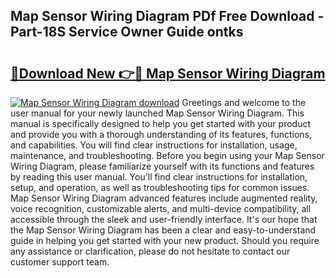 ## Map Sensor Wiring Diagram PDf Free Download - Part-18S Service Owner Guide ontks

# <h2><a href="http://dfkydqh.blite.top/?on=Map+Sensor+Wiring+Diagram">🔗Download New 👉🔴 Map Sensor Wiring Diagram</a></h2>

[![Map Sensor Wiring Diagram download](https://i.imgur.com/lujVjoI.png)](http://dfkydqh.blite.top/?on=Map+Sensor+Wiring+Diagram)
Greetings and welcome to the user manual for your newly launched Map Sensor Wiring Diagram. This manual is specifically designed to help you get started with your product and provide you with a thorough understanding of its features, functions, and capabilities. You will find clear instructions for installation, usage, maintenance, and troubleshooting. Before you begin using your Map Sensor Wiring Diagram, please familiarize yourself with its functions and features by reading this user manual. You'll find clear instructions for installation, setup, and operation, as well as troubleshooting tips for common issues. Map Sensor Wiring Diagram advanced features include augmented reality, voice recognition, customizable alerts, and multi-device compatibility, all accessible through the sleek and user-friendly interface. It's our hope that the Map Sensor Wiring Diagram has been a clear and easy-to-understand guide in helping you get started with your new product. Should you require any assistance or clarification, please do not hesitate to contact our customer support team.
